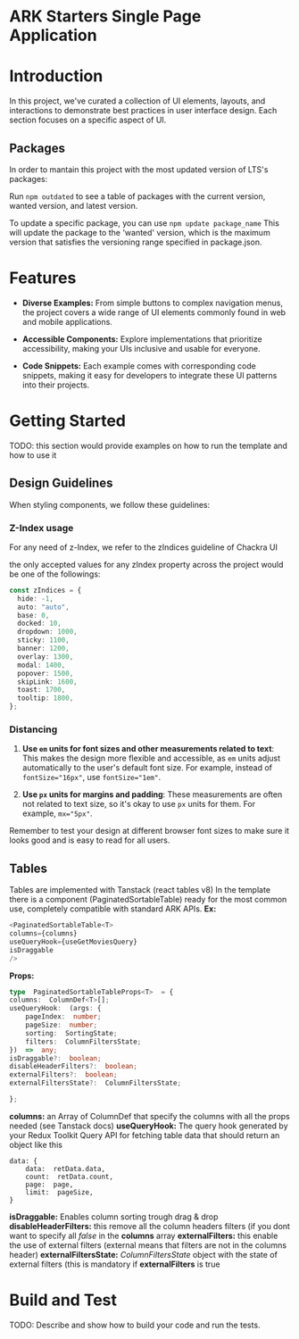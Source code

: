 # ARK Starters Single Page Application

# Introduction

In this project, we've curated a collection of UI elements, layouts, and interactions to demonstrate best practices in user interface design. Each section focuses on a specific aspect of UI.

## Packages

In order to mantain this project with the most updated version of LTS's packages:

Run `npm outdated` to see a table of packages with the current version, wanted version, and latest version.

To update a specific package, you can use `npm update package_name` This will update the package to the 'wanted' version, which is the maximum version that satisfies the versioning range specified in package.json.

# Features

- **Diverse Examples:** From simple buttons to complex navigation menus, the project covers a wide range of UI elements commonly found in web and mobile applications.

- **Accessible Components:** Explore implementations that prioritize accessibility, making your UIs inclusive and usable for everyone.

- **Code Snippets:** Each example comes with corresponding code snippets, making it easy for developers to integrate these UI patterns into their projects.

# Getting Started

TODO: this section would provide examples on how to run the template and how to use it

## Design Guidelines

When styling components, we follow these guidelines:

### Z-Index usage

For any need of z-Index, we refer to the zIndices guideline of Chackra UI

the only accepted values for any zIndex property across the project would be one of the followings:

```typescript
const zIndices = {
  hide: -1,
  auto: "auto",
  base: 0,
  docked: 10,
  dropdown: 1000,
  sticky: 1100,
  banner: 1200,
  overlay: 1300,
  modal: 1400,
  popover: 1500,
  skipLink: 1600,
  toast: 1700,
  tooltip: 1800,
};
```

### Distancing

1.  **Use `em` units for font sizes and other measurements related to text**: This makes the design more flexible and accessible, as `em` units adjust automatically to the user's default font size. For example, instead of `fontSize="16px"`, use `fontSize="1em"`.

2.  **Use `px` units for margins and padding**: These measurements are often not related to text size, so it's okay to use `px` units for them. For example, `mx="5px"`.

Remember to test your design at different browser font sizes to make sure it looks good and is easy to read for all users.

## Tables

Tables are implemented with Tanstack (react tables v8)
In the template there is a component (PaginatedSortableTable) ready for the most common use, completely compatible with standard ARK APIs.
**Ex:**

```Typescript
<PaginatedSortableTable<T>
columns={columns}
useQueryHook={useGetMoviesQuery}
isDraggable
/>
```

**Props:**

```Typescript
type  PaginatedSortableTableProps<T>  = {
columns:  ColumnDef<T>[];
useQueryHook:  (args: {
	pageIndex:  number;
	pageSize:  number;
	sorting:  SortingState;
	filters:  ColumnFiltersState;
})  =>  any;
isDraggable?:  boolean;
disableHeaderFilters?:  boolean;
externalFilters?:  boolean;
externalFiltersState?:  ColumnFiltersState;

};
```

**columns:** an Array of ColumnDef<T> that specify the columns with all the props needed (see Tanstack docs)
**useQueryHook:** The query hook generated by your Redux Toolkit Query API for fetching table data that should return an object like this

    data: {
    	data:  retData.data,
    	count:  retData.count,
    	page:  page,
    	limit:  pageSize,
    }

**isDraggable:** Enables column sorting trough drag & drop
**disableHeaderFilters:** this remove all the column headers filters (if you dont want to specify all _false_ in the **columns** array
**externalFilters:** this enable the use of external filters (external means that filters are not in the columns header)
**externalFiltersState:** _ColumnFiltersState_ object with the state of external filters (this is mandatory if **externalFilters** is true

# Build and Test

TODO: Describe and show how to build your code and run the tests.
